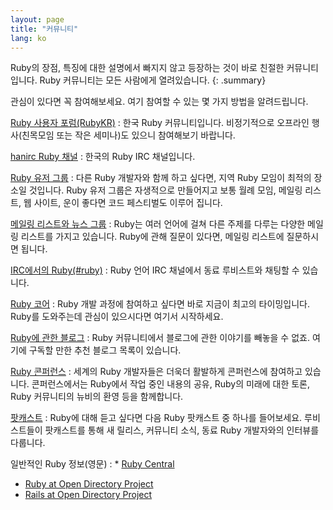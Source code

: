 ```yaml
---
layout: page
title: "커뮤니티"
lang: ko
---
```


Ruby의 장점, 특징에 대한 설명에서 빠지지 않고 등장하는 것이 바로 친절한 커뮤니티입니다. Ruby 커뮤니티는 모든 사람에게
열려있습니다.
{: .summary}

관심이 있다면 꼭 참여해보세요. 여기 참여할 수 있는 몇 가지 방법을 알려드립니다.


[Ruby 사용자 포럼(RubyKR)](http://groups.google.com/group/rubykr)
: 한국 Ruby 커뮤니티입니다.
  비정기적으로 오프라인 행사(친목모임 또는 작은 세미나)도 있으니 참여해보기 바랍니다.

[hanirc Ruby 채널](irc://irc.hanirc.org/ruby)
: 한국의 Ruby IRC 채널입니다.

[Ruby 유저 그룹](user-groups/)
: 다른 Ruby 개발자와 함께 하고 싶다면, 지역 Ruby 모임이 최적의 장소일 것입니다.
  Ruby 유저 그룹은 자생적으로 만들어지고 보통 월례 모임, 메일링 리스트,
  웹 사이트, 운이 좋다면 코드 페스티벌도 이루어 집니다.

[메일링 리스트와 뉴스 그룹](mailing-lists/)
: Ruby는 여러 언어에 걸쳐 다른 주제를 다루는 다양한 메일링 리스트를 가지고 있습니다.
  Ruby에 관해 질문이 있다면, 메일링 리스트에 질문하시면 됩니다.

[IRC에서의 Ruby(#ruby)](irc://irc.freenode.net/ruby)
: Ruby 언어 IRC 채널에서 동료 루비스트와 채팅할 수 있습니다.

[Ruby 코어](ruby-core/)
: Ruby 개발 과정에 참여하고 싶다면 바로 지금이 최고의 타이밍입니다.
  Ruby를 도와주는데 관심이 있으시다면 여기서 시작하세요.

[Ruby에 관한 블로그](weblogs/)
: Ruby 커뮤니티에서 블로그에 관한 이야기를 빼놓을 수 없죠. 여기에
  구독할 만한 추천 블로그 목록이 있습니다.

[Ruby 콘퍼런스](conferences/)
: 세계의 Ruby 개발자들은 더욱더 활발하게 콘퍼런스에 참여하고 있습니다.
  콘퍼런스에서는 Ruby에서 작업 중인 내용의 공유, Ruby의 미래에 대한 토론, Ruby
  커뮤니티의 뉴비의 환영 등을 함께합니다.

[팟캐스트](podcasts/)
: Ruby에 대해 듣고 싶다면 다음 Ruby 팟캐스트 중 하나를 들어보세요. 루비스트들이
  팟캐스트를 통해 새 릴리스, 커뮤니티 소식, 동료 Ruby 개발자와의 인터뷰를
  다룹니다.

일반적인 Ruby 정보(영문)
: * [Ruby Central][ruby-central]
  * [Ruby at Open Directory Project][ruby-opendir]
  * [Rails at Open Directory Project][rails-opendir]

[ruby-central]: http://rubycentral.org/
[ruby-opendir]: https://dmoztools.net/Computers/Programming/Languages/Ruby/
[rails-opendir]: https://dmoztools.net/Computers/Programming/Languages/Ruby/Software/Frameworks/Rails/
